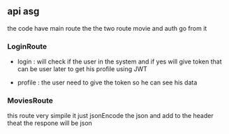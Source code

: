 ## api asg


the code have main route the the two route movie and auth go from it



### LoginRoute

- login : will check if the user in  the system and if yes will give token that can be user later to get his profile using JWT


- profile : the user need to give the token so he can see his data 



### MoviesRoute


this route very simpile it just jsonEncode the json and add to the header theat the respone will be json 